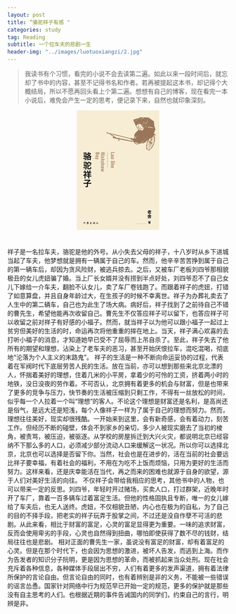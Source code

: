 ```yaml
---
layout: post
title: “骆驼祥子有感 "
categories: study
tag: Reading
subtitle: 一个拉车夫的悲剧一生
header-img: "../images/luotuoxiangzi/2.jpg"
---
```


> 我读书有个习惯，看完的小说不会去读第二遍。如此以来一段时间后，就忘却了书中的内容，甚至不记得书名和作者。若再被提起这本书，却记得个大概结局，所以不愿再回头看上个第二遍。想想有自己的博客，现在看完一本小说后，难免会产生一定的思考，便记录下来，自然也就印象深刻。

<center><p><img src="../images/luotuoxiangzi/1.jpg" align="center"></p></center>
 
 #
 祥子是一名拉车夫，骆驼是他的外号。从小失去父母的祥子，十八岁时从乡下进城当起了车夫，他梦想就是拥有一辆属于自己的车。然而，他辛辛苦苦挣到属于自己的第一辆车后，却因为贪风险财，被逃兵掠去。之后，又被车厂老板刘四爷那相貌极丑的女儿虎妞骗了婚。当上厂长女婿并没有捞到半点好处，刘四爷忍不了自己女儿下嫁给一介车夫，翻脸不认女儿，卖了车厂卷钱跑了。而跟着祥子的虎妞，打错了如意算盘，并且自身年龄过大，在生孩子的时候不幸离世。祥子为办葬礼卖去了人生中的第二辆车，自己也为此生了场大病。病好后，祥子找到了之前待自己不错的曹先生，希望他能再次收留自己。曹先生不仅答应祥子可以留下，也答应祥子可以收留之前对祥子有好感的小福子。然而，就当祥子以为他可以跟小福子一起过上贫穷但美好的生活的时，命运再次将他重重的摔在地上。当天，祥子满心欢喜的去打听小福子的消息，才知道她早已受不了屈辱而上吊自杀了。至此，祥子失去了他所有的期望和理想，沾染上了老车夫的恶习，甚至开始厌恨拉车，混吃混喝，彻底地“沦落为个人主义的末路鬼”。
 祥子的生活是一种不断向命运妥协的过程，代表着在军阀时代下底层劳苦人民的生活。放在当前，亦可以想到那些来北京北漂的人，怀揣着美好的理想，住着几米的小平房，拿着少的可怜的工资，挤着两小时的地铁，没日没夜的劳作着。不可否认，北京拥有着更多的机会与财富，但是也带来了更多的竞争与压力，快节奏的生活被压缩到只剩工作，不得有一丝放松的时间，似乎每一个人拉着一个叫“理想”的客人。不论这个理想是财富还是名利，是高尚还是俗气，是远大还是短浅，每个人像祥子一样为了属于自己的理想而努力。然而，理想往往美好，现实却很残酷。一开始来到这里，会有新奇感，会有着动力，刻苦工作。但经历不断的碰壁，体会不到家乡的亲切，多少人被现实磨去了当初的棱角，被责骂，被压迫，被驱逐。从学校的房屋拆迁到大兴火灾，都说明北京已经容纳不下那么多的人口，必须减少部分流动人口来缓解这一状况。所以你可以选择北京，北京也可以选择是否留下你。当然，社会也是在进步的，活在当前的社会要远比祥子要幸福，有着社会的福利，不用在为吃不上饭而烦恼，只用为更好的生活而努力。这样来看，还是庆幸能活在当代，再之而来的困难也就源于自身的欲望，源于人们对美好生活的向往。
不仅祥子会带给我相应的思考，其他书中的人物，也可以带来一定的反思。刘四爷，年轻时开过赌场，买卖人口，打过群架，近晚年时开了车厂，靠着一百多辆车过着富足生活。但他的性格固执且专断，唯一的女儿嫁给了车夫后，也无人送终。虎妞，不仅相貌丑陋，内心也在极为的自私，为了自己的目的不择手段，把老实的祥子玩弄于股掌之间，不过还是没自作孽不可活的悲剧。从此来看，相比于财富的富足，心灵的富足显得更为重要。一味的追求财富，反而会使用卑劣的手段，心灵也自然得到扭曲，哪怕即使获得了数不尽的钱财，结局往往也是悲剧。
相对正面的曹先生一家，虽说没有富足的财富，却有着富足的心灵。但是在那个时代下，也会因为思想的激进，被坏人告发，而逃到上海。而作为告发者的知识分子阮明，更是因为思想的革命，而被抓起来当众处刑。现在社会充斥着各种信息，各种媒体手段层出不穷，人们有着更多的发声渠道，拥有着法律所保护的言论自由。但言论自由的同时，也有着辨别是非的义务，不能被一些错误的谣言怂恿。国家针对网络中行为规范早已开始一定的规范，更多的保护就是那些没有自主思考的人们。也根据近期的事件告诫国内的同学们，约束自己的言行，明辨是非。

        
     
      
